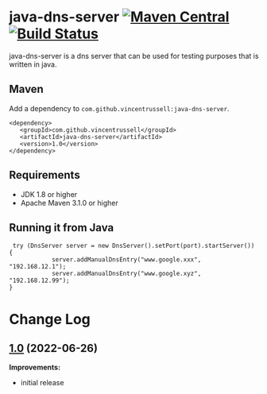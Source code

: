 # java-dns-server [![Maven Central](https://img.shields.io/maven-central/v/com.github.vincentrussell/java-dns-server.svg?label=Maven%20Central)](https://search.maven.org/search?q=g:%22com.github.vincentrussell%22%20AND%20a:%22java-dns-server%22) [![Build Status](https://travis-ci.org/vincentrussell/java-dns-server.svg?branch=master)](https://travis-ci.org/vincentrussell/java-dns-server)

java-dns-server is a dns server that can be used for testing purposes that is written in java.

## Maven

Add a dependency to `com.github.vincentrussell:java-dns-server`. 

```
<dependency>
   <groupId>com.github.vincentrussell</groupId>
   <artifactId>java-dns-server</artifactId>
   <version>1.0</version>
</dependency>
```

## Requirements
- JDK 1.8 or higher
- Apache Maven 3.1.0 or higher

## Running it from Java

```
 try (DnsServer server = new DnsServer().setPort(port).startServer()) {
            server.addManualDnsEntry("www.google.xxx", "192.168.12.1");
            server.addManualDnsEntry("www.google.xyz", "192.168.12.99");
}
```


# Change Log

## [1.0](https://github.com/vincentrussell/java-dns-server/tree/java-dns-server-1.0) (2022-06-26)

**Improvements:**

- initial release